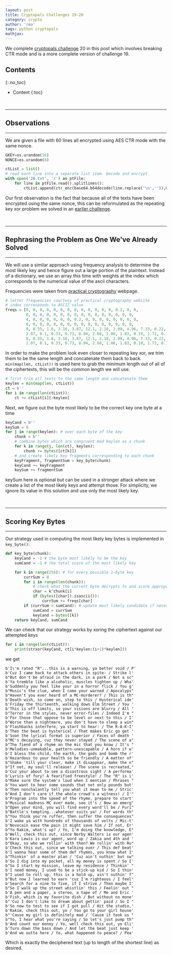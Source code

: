 ```yaml
---
layout: post
title: Cryptopals Challenges 19-20
category: crypto
author: 'reo'
tags: python cryptopals
mathjax: 
---
```


We complete [cryptopals challenge](https://cryptopals.com/)
20 in this post which involves breaking CTR mode and is a more complete
version of challenge 19.

## Contents
{:.no_toc}

* Content
{:toc}

<br>

***

## Observations

***

We are given a file with 60 lines all encrypted using AES CTR mode with the same
nonce.

```python
GKEY=os.urandom(16)
NONCE=os.urandom(8)

ctList = list()
# read each line into a separate list item. Decode and encrypt
with open('20.txt', 'r') as ptFile:
    for line in ptFile.read().splitlines():
        ctList.append(ctr_enc(base64.b64decode(line.replace('\n','')),GKEY,NONCE))
```

Our first observation is the fact that because all of the texts have been encrypted
using the same nonce, this can be reformulated as the repeating key xor problem
we solved in an [earlier challenge](/crypto/2020/07/14/06-crypals-challenge.html).

<br>

***

## Rephrasing the Problem as One We've Already Solved

***

We will use a similar approach using frequency analysis to determine the most likely
key and hence figure out a large portion of the plaintext.
Instead of a dictionary, we use an array this time with weights at the index which corresponds
to the numerical value of the ascii characters.

Frequencies were taken from [practical cryptography](http://practicalcryptography.com/cryptanalysis/letter-frequencies-various-languages/english-letter-frequencies/)
webpage.

```python
# letter frequencies courtesy of practical cryptography website
# index corresponds to ASCII value
freqs = [0, 0, 0, 0, 0, 0, 0, 0, 0, 0, 0, 0, 0, 0.2, 0, 0,
         0, 0, 0, 0, 0, 0, 0, 0, 0, 0, 0, 0, 0, 0, 0, 0,
         4, 0, 0, 0, 0, 0, 0, 0.2, 0, 0, 0, 0, 0, 0, 0, 0,
         0, 0, 0, 0, 0, 0, 0, 0, 0, 0, 0, 0, 0, 0, 0, 0,
         0, 8.55, 1.6, 3.16, 3.87, 12.1, 2.18, 2.09, 4.96, 7.33, 0.22, 0.81, 4.21, 2.53, 7.17, 7.47,
         2.07, 0.1, 6.33, 6.73, 8.94, 2.68, 1.06, 1.83, 0.19, 1.72, 0.11, 0, 0, 0, -4, 0,
         0, 8.55, 1.6, 3.16, 3.87, 12.1, 2.18, 2.09, 4.96, 7.33, 0.22, 0.81, 4.21, 2.53, 7.17, 7.47,
         2.07, 0.1, 6.33, 6.73, 8.94, 2.68, 1.06, 1.83, 0.19, 1.72, 0.11, 0, 0, 0, -4, 0]
```

In order to make the problem look even closer to repeating key xor, we trim them
to be the same length and concatenate them back to back.
`min(map(len, ctList))` is used here to grab the minimum length out of all of
the ciphertexts, this will be the common length we will use.

```python
# first trim all texts to the same length and concatenate them
keylen = min(map(len, ctList))
ct = b''
for i in range(len(ctList)):
    ct += ctList[i][:keylen]
```

Next, we figure out the byte most likely to be the correct key one byte at a time

```python
keyCand = b''
keySum = 0
for j in range(keylen): # over each byte of the key
    chunk = b''
    # combine bytes which are congruent mod keylen as a chunk
    for k in range(j, len(ct), keylen):
        chunk += bytes([ct[k]])
    # and create likely key fragments corresponding to each chunk
    keyFragment, fragmentSum = key_byte(chunk)
    keyCand += keyFragment
    keySum += fragmentSum
```

keySum here is optional but can be used in a stronger attack where we create a list
of the most likely keys and attempt those. For simplicity, we ignore its value in
this solution and use only the most likely key.

<br>

***

## Scoring Key Bytes

***

Our strategy used in computing the most likely key bytes is implemented in `key_byte()`:

```python
def key_byte(chunk):
    keyCand = -1 # the byte most likely to be the key
    sumCand = -1 # the total score of the most likely key

    for k in range(256): # for every possible 1-byte key
        currSum = 0
        for i in range(len(chunk)):
            # check what the current byte decrypts to and score appropriately
            char = k^chunk[i]
            if (bytes([char]).isascii()):
                currSum += freqs[char]
        if (currSum > sumCand): # update most likely candidate if necessary
            sumCand = currSum
            keyCand = bytes([k])
    return keyCand, sumCand
```

We can check that our strategy works by xoring the ciphertext against our attempted keys

```python
for i in range(len(ctList)):
    print(strxor(keyCand, ct[i*keylen:(i+1)*keylen]))
```

we get

```
b'I\'m rated "R"...this is a warning, ya better void / P'
b'Cuz I came back to attack others in spite- / Strike l'
b"But don't be afraid in the dark, in a park / Not a sc"
b'Ya tremble like a alcoholic, muscles tighten up / Wha'
b'Suddenly you feel like your in a horror flick / You g'
b"Music's the clue, when I come your warned / Apocalyps"
b"Haven't you ever heard of a MC-murderer? / This is th"
b'Death wish, so come on, step to this / Hysterical ide'
b'Friday the thirteenth, walking down Elm Street / You '
b'This is off limits, so your visions are blurry / All '
b"Terror in the styles, never error-files / Indeed I'm "
b'For those that oppose to be level or next to this / I'
b"Worse than a nightmare, you don't have to sleep a win"
b'Flashbacks interfere, ya start to hear: / The R-A-K-I'
b'Then the beat is hysterical / That makes Eric go get '
b'Soon the lyrical format is superior / Faces of death '
b"MC's decaying, cuz they never stayed / The scene of a"
b"The fiend of a rhyme on the mic that you know / It's "
b'Melodies-unmakable, pattern-unescapable / A horn if w'
b'I bless the child, the earth, the gods and bomb the r'
b'Hazardous to your health so be friendly / A matter of'
b"Shake 'till your clear, make it disappear, make the n"
b"If not, my soul'll release! / The scene is recreated,"
b'Cuz your about to see a disastrous sight / A performa'
b'Lyrics of fury! A fearified freestyle! / The "R" is i'
b"Make sure the system's loud when I mention / Phrases "
b'You want to hear some sounds that not only pounds but'
b'Then nonchalantly tell you what it mean to me / Stric'
b"And I don't care if the whole crowd's a witness! / I'"
b'Program into the speed of the rhyme, prepare to start'
b"Musical madness MC ever made, see it's / Now an emerg"
b"Open your mind, you will find every word'll be / Furi"
b"Battle's tempting...whatever suits ya! / For words th"
b"You think you're ruffer, then suffer the consequences"
b'I wake ya with hundreds of thousands of volts / Mic-t'
b'Novocain ease the pain it might save him / If not, Er'
b"Yo Rakim, what's up? / Yo, I'm doing the knowledge, E"
b'Well, check this out, since Norby Walters is our agen'
b'Kara Lewis is our agent, word up / Zakia and 4th and '
b"Okay, so who we rollin' with then? We rollin' with Ru"
b'Check this out, since we talking over / This def beat'
b'I wanna hear some of them def rhymes, you know what I'
b"Thinkin' of a master plan / 'Cuz ain't nuthin' but sw"
b'So I dig into my pocket, all my money is spent / So I'
b"So I start my mission, leave my residence / Thinkin' "
b'I need money, I used to be a stick-up kid / So I thin'
b"I used to roll up, this is a hold up, ain't nuthin' f"
b"But now I learned to earn 'cuz I'm righteous / I feel"
b'Search for a nine to five, if I strive / Then maybe I'
b"So I walk up the street whistlin' this / Feelin' out "
b'A pen and a paper, a stereo, a tape of / Me and Eric '
b'Fish, which is my favorite dish / But without no mone'
b"'Cuz I don't like to dream about gettin' paid / So I "
b'So now to test to see if I got pull / Hit the studio,'
b'Rakim, check this out, yo / You go to your girl house'
b"'Cause my girl is definitely mad / 'Cause it took us "
b"Yo, I hear what you're saying / So let's just pump th"
b'And count our money / Yo, well check this out, yo Eli'
b'Turn down the bass down / And let the beat just keep '
b'And we outta here / Yo, what happened to peace? / Pea'
```

Which is exactly the deciphered text (up to length of the shortest line) as desired.
